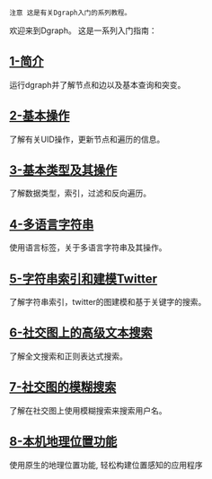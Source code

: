 `注意 这是有关Dgraph入门的系列教程。`

欢迎来到Dgraph。 这是一系列入门指南：

## [1-简介](https://github.com/friendmine/dgraphmanual/blob/master/Get%20Started%20with%20Dgraph%20-%20Introduction.md)
运行dgraph并了解节点和边以及基本查询和突变。

## [2-基本操作](https://github.com/friendmine/dgraphmanual/blob/master/Get%20Started%20with%20Dgraph%20-%20Basic%20Operations.md)
了解有关UID操作，更新节点和遍历的信息。

## [3-基本类型及其操作](https://github.com/friendmine/dgraphmanual/blob/master/Get%20Started%20with%20Dgraph%20-%20Basic%20Types%20and%20Operations%20on%20them.md)
了解数据类型，索引，过滤和反向遍历。

## [4-多语言字符串](https://github.com/friendmine/dgraphmanual/blob/master/Get%20Started%20with%20Dgraph%20-%20Multi-language%20strings.md)
使用语言标签，关于多语言字符串及其操作。

## [5-字符串索引和建模Twitter](https://github.com/friendmine/dgraphmanual/blob/master/Get%20Started%20with%20Dgraph%20-%20String%20Indices%20and%20Modeling%20Tweet%20Graph.md)
了解字符串索引，twitter的图建模和基于关键字的搜索。

## [6-社交图上的高级文本搜索](https://github.com/friendmine/dgraphmanual/blob/master/Get%20Started%20with%20Dgraph%20-%20Advanced%20Text%20Search%20on%20Social%20Graphs.md)
了解全文搜索和正则表达式搜索。

## [7-社交图的模糊搜索](https://github.com/friendmine/dgraphmanual/blob/master/Get%20Started%20with%20Dgraph%20-%20Fuzzy%20Search%20on%20Social%20Graphs.md)
了解在社交图上使用模糊搜索来搜索用户名。

## [8-本机地理位置功能](https://github.com/friendmine/dgraphmanual/blob/master/Get%20Started%20with%20Dgraph%20-%20Native%20Geolocation%20Features.md)
使用原生的地理位置功能, 轻松构建位置感知的应用程序